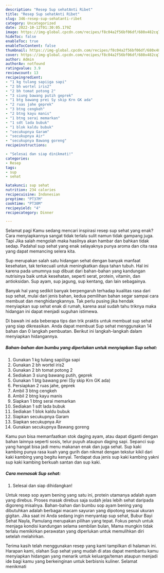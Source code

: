 ```yaml
---
description: "Resep Sup sehatAnti Ribet"
title: "Resep Sup sehatAnti Ribet"
slug: 346-resep-sup-sehatanti-ribet
category: Uncategorized
date: 2022-10-12T01:30:05.179Z
image: https://img-global.cpcdn.com/recipes/f8c04a2f56bf06df/680x482cq70/sup-sehat-foto-resep-utama.jpg
hideToc: false
enableToc: true
enableTocContent: false
thumbnail: https://img-global.cpcdn.com/recipes/f8c04a2f56bf06df/680x482cq70/sup-sehat-foto-resep-utama.jpg
cover: https://img-global.cpcdn.com/recipes/f8c04a2f56bf06df/680x482cq70/sup-sehat-foto-resep-utama.jpg
author: Admin
authorAv: notfound
ratingvalue: 3.9
reviewcount: 13
recipeingredient:
- "1 kg tulang sapiiga sapi"
- "2 bh wortel iris2"
- "2 bh tomat potong 2"
- "3 siung bawang putih geprek"
- "1 btg bawang prei Sy skip Krn GK ada"
- "2 ruas jahe geprek"
- "3 btng cengkeh"
- "2 btng kayu manis"
- "1 btng serai memarkan"
- "1 sdt lada bubuk"
- "1 blok kaldu bubuk"
- "secukupnya Garam"
- "secukupnya Air"
- "secukupnya Bawang goreng"
recipeinstructions:

- "Selesai dan siap dinikmati!"
categories:
- Resep
tags:
- sup
- sehat

katakunci: sup sehat 
nutrition: 234 calories
recipecuisine: Indonesian
preptime: "PT37M"
cooktime: "PT30M"
recipeyield: "4"
recipecategory: Dinner

---
```



Selamat pagi Kamu sedang mencari inspirasi resep sup sehat yang enak? Cara menyiapkannya sangat tidak terlalu sulit namun tidak gampang juga. Tapi Jika salah mengolah maka hasilnya akan hambar dan bahkan tidak sedap. Padahal sup sehat yang enak selayaknya punya aroma dan cita rasa yang dapat memancing selera kita.


Sup merupakan salah satu hidangan sehat dengan banyak manfaat kesehatan, tak terkecuali untuk meningkatkan daya tahan tubuh. Hal ini karena pada umumnya sup dibuat dari bahan-bahan yang kandungan nutrisinya baik untuk kesehatan, seperti serat, protein, vitamin, dan antioksidan. Sup ayam, sup jagung, sup kentang, dan lain sebagainya.

Banyak hal yang sedikit banyak berpengaruh terhadap kualitas rasa dari sup sehat, mulai dari jenis bahan, kedua pemilihan bahan segar sampai cara membuat dan menghidangkannya. Tak perlu pusing jika hendak menyiapkan sup sehat enak di rumah, karena asal sudah tahu triknya maka hidangan ini dapat menjadi suguhan istimewa.


Di bawah ini ada beberapa tips dan trik praktis untuk membuat sup sehat yang siap dikreasikan. Anda dapat membuat Sup sehat menggunakan 14 bahan dan 0 langkah pembuatan. Berikut ini langkah-langkah dalam menyiapkan hidangannya.

<!--inarticleads1-->

##### Bahan-bahan dan bumbu yang diperlukan untuk menyiapkan Sup sehat:

1. Gunakan 1 kg tulang sapi/iga sapi
1. Gunakan 2 bh wortel iris2
1. Gunakan 2 bh tomat potong 2
1. Sediakan 3 siung bawang putih, geprek
1. Gunakan 1 btg bawang prei (Sy skip Krn GK ada)
1. Persiapkan 2 ruas jahe, geprek
1. Ambil 3 btng cengkeh
1. Ambil 2 btng kayu manis
1. Siapkan 1 btng serai memarkan
1. Sediakan 1 sdt lada bubuk
1. Sediakan 1 blok kaldu bubuk
1. Siapkan secukupnya Garam
1. Siapkan secukupnya Air
1. Gunakan secukupnya Bawang goreng


Kamu pun bisa memanfaatkan stok daging ayam, atau dapat diganti dengan bahan lainnya seperti sosis, telur puyuh ataupun daging sapi. Sepanci sup yang hangat bisa jadi menu makanan enak dan juga sehat. Sup kaki kambing punya rasa kuah yang gurih dan nikmat dengan tekstur kikil dari kaki kambing yang begitu kenyal. Terdapat dua jenis sup kaki kambing yakni sup kaki kambing berkuah santan dan sup kaki. 

<!--inarticleads2-->

##### Cara memasak Sup sehat:


1. Selesai dan siap dihidangkan!

Untuk resep sop ayam bening yang satu ini, protein utamanya adalah ayam yang direbus. Proses masak direbus saja sudah jelas lebih sehat daripada digoreng misalnya. Bahan-bahan dan bumbu sop ayam bening yang dibutuhkan adalah berbagai macam sayuran yang dipotong sesuai ukuran gigitan. Jika saat ini Anda sedang ingin menyantap sup sehat, Bubur Bayi Sehat Nayla, Pamulang merupakan pilihan yang tepat. Fokus penuh untuk menjaga kondisi kandungan selama sembilan bulan, Mama mungkin tidak terlalu memikirkan perawatan yang diperlukan untuk memulihkan diri setelah melahirkan. 

Terima kasih telah menggunakan resep yang kami tampilkan di halaman ini. Harapan kami, olahan Sup sehat yang mudah di atas dapat membantu kamu menyiapkan hidangan yang menarik untuk keluarga/teman ataupun menjadi ide bagi kamu yang berkeinginan untuk berbisnis kuliner. Selamat menikmati
